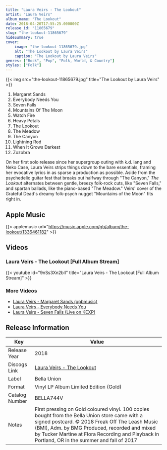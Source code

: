 ```yaml
---
title: "Laura Veirs - The Lookout"
artist: "Laura Veirs"
album_name: "The Lookout"
date: 2018-04-20T17:55:25.000000Z
release_id: "11865679"
slug: "the-lookout-11865679"
hideSummary: true
cover:
    image: "the-lookout-11865679.jpg"
    alt: "The Lookout by Laura Veirs"
    caption: "The Lookout by Laura Veirs"
genres: ["Rock", "Pop", "Folk, World, & Country"]
styles: ["Folk"]
---
```


{{< img src="the-lookout-11865679.jpg" title="The Lookout by Laura Veirs" >}}

<!-- section break -->

1. Margaret Sands
2. Everybody Needs You
3. Seven Falls
4. Mountains Of The Moon
5. Watch Fire
6. Heavy Petals
7. The Lookout
8. The Meadow
9. The Canyon
10. Lightning Rod
11. When It Grows Darkest
12. Zozobra

<!-- section break -->


On her first solo release since her supergroup outing with k.d. lang and Neko Case, Laura Veirs strips things down to the bare essentials, framing her evocative lyrics in as sparse a production as possible. Aside from the psychedelic guitar fest that breaks out halfway through "The Canyon," <i>The Lookout</i> alternates between gentle, breezy folk-rock cuts, like "Seven Falls," and spartan ballads, like the piano-based "The Meadow." Veirs' cover of the Grateful Dead's dreamy folk-psych nugget "Mountains of the Moon" fits right in.



## Apple Music
{{< applemusic url="https://music.apple.com/gb/album/the-lookout/1336461182" >}}





## Videos
### Laura Veirs - The Lookout [Full Album Stream]
{{< youtube id="9nSs3Xn2blI" title="Laura Veirs - The Lookout [Full Album Stream]" >}}<br>

### More Videos

- [Laura Veirs - Margaret Sands (opbmusic)](https://www.youtube.com/watch?v=_LoW3hKVBGQ)
- [Laura Veirs - Everybody Needs You](https://www.youtube.com/watch?v=srwAMHbHVAE)
- [Laura Veirs - Seven Falls (Live on KEXP)](https://www.youtube.com/watch?v=46Z89pu4Lu0)


## Release Information
|  Key           | Value                                                |
| ---------------| ---------------------------------------------------- |
| Release Year   | 2018                                   |
| Discogs Link   | [Laura Veirs - The Lookout](https://www.discogs.com/release/11865679-Laura-Veirs-The-Lookout) |
| Label          | Bella Union |
| Format         | Vinyl LP Album Limited Edition (Gold) |
| Catalog Number | BELLA744V |
| Notes | First pressing on Gold coloured vinyl.  100 copies bought from the Bella Union store came with a signed postcard.  © 2018 Freak Off The Leash Music (BMI), Adm. by BMG  Produced, recorded and mixed by Tucker Martine at Flora Recording and Playback in Portland, OR in the summer and fall of 2017  |